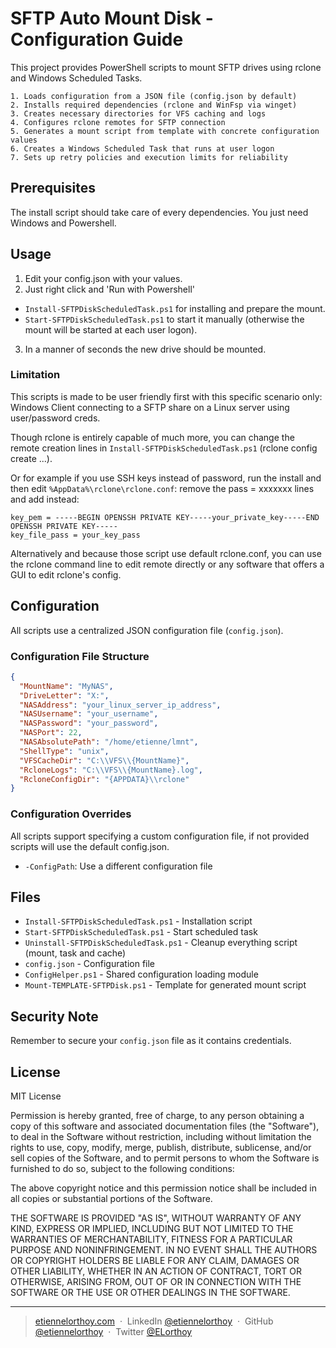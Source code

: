 # SFTP Auto Mount Disk - Configuration Guide

This project provides PowerShell scripts to mount SFTP drives using rclone and Windows Scheduled Tasks.

    1. Loads configuration from a JSON file (config.json by default)
    2. Installs required dependencies (rclone and WinFsp via winget)
    3. Creates necessary directories for VFS caching and logs
    4. Configures rclone remotes for SFTP connection
    5. Generates a mount script from template with concrete configuration values
    6. Creates a Windows Scheduled Task that runs at user logon
    7. Sets up retry policies and execution limits for reliability

## Prerequisites

The install script should take care of every dependencies. You just need Windows and Powershell.

## Usage

1. Edit your config.json with your values.
2. Just right click and 'Run with Powershell'
 - `Install-SFTPDiskScheduledTask.ps1` for installing and prepare the mount.
 - `Start-SFTPDiskScheduledTask.ps1` to start it manually (otherwise the mount will be started at each user logon).
3. In a manner of seconds the new drive should be mounted.

### Limitation

This scripts is made to be user friendly first with this specific scenario only: Windows Client connecting to a SFTP share on a Linux server using user/password creds.

Though rclone is entirely capable of much more, you can change the remote creation lines in `Install-SFTPDiskScheduledTask.ps1` (rclone config create ...).

Or for example if you use SSH keys instead of password, run the install and then edit `%AppData%\rclone\rclone.conf`:
remove the pass = xxxxxxx lines and add instead:

```
key_pem = -----BEGIN OPENSSH PRIVATE KEY-----your_private_key-----END OPENSSH PRIVATE KEY-----
key_file_pass = your_key_pass
```

Alternatively and because those script use default rclone.conf, you can use the rclone command line to edit remote directly or any software that offers a GUI to edit rclone's config.
 
## Configuration

All scripts use a centralized JSON configuration file (`config.json`).

### Configuration File Structure

```json
{
  "MountName": "MyNAS",
  "DriveLetter": "X:",
  "NASAddress": "your_linux_server_ip_address",
  "NASUsername": "your_username", 
  "NASPassword": "your_password",
  "NASPort": 22,
  "NASAbsolutePath": "/home/etienne/lmnt",
  "ShellType": "unix",
  "VFSCacheDir": "C:\\VFS\\{MountName}",
  "RcloneLogs": "C:\\VFS\\{MountName}.log",
  "RcloneConfigDir": "{APPDATA}\\rclone"
}
```

### Configuration Overrides

All scripts support specifying a custom configuration file, if not provided scripts will use the default config.json.

- `-ConfigPath`: Use a different configuration file


## Files
- `Install-SFTPDiskScheduledTask.ps1` - Installation script
- `Start-SFTPDiskScheduledTask.ps1` - Start scheduled task
- `Uninstall-SFTPDiskScheduledTask.ps1` - Cleanup everything script (mount, task and cache)
- `config.json` - Configuration file
- `ConfigHelper.ps1` - Shared configuration loading module
- `Mount-TEMPLATE-SFTPDisk.ps1` - Template for generated mount script

## Security Note

Remember to secure your `config.json` file as it contains credentials.

## License

MIT License

Permission is hereby granted, free of charge, to any person obtaining a copy
of this software and associated documentation files (the "Software"), to deal
in the Software without restriction, including without limitation the rights
to use, copy, modify, merge, publish, distribute, sublicense, and/or sell
copies of the Software, and to permit persons to whom the Software is
furnished to do so, subject to the following conditions:

The above copyright notice and this permission notice shall be included in all
copies or substantial portions of the Software.

THE SOFTWARE IS PROVIDED "AS IS", WITHOUT WARRANTY OF ANY KIND, EXPRESS OR
IMPLIED, INCLUDING BUT NOT LIMITED TO THE WARRANTIES OF MERCHANTABILITY,
FITNESS FOR A PARTICULAR PURPOSE AND NONINFRINGEMENT. IN NO EVENT SHALL THE
AUTHORS OR COPYRIGHT HOLDERS BE LIABLE FOR ANY CLAIM, DAMAGES OR OTHER
LIABILITY, WHETHER IN AN ACTION OF CONTRACT, TORT OR OTHERWISE, ARISING FROM,
OUT OF OR IN CONNECTION WITH THE SOFTWARE OR THE USE OR OTHER DEALINGS IN THE
SOFTWARE.

---
> [etiennelorthoy.com](https://etiennelorthoy.com) &nbsp;&middot;&nbsp;
> LinkedIn [@etiennelorthoy](https://www.linkedin.com/in/etienne-lorthoy/) &nbsp;&middot;&nbsp;
> GitHub [@etiennelorthoy](https://github.com/EtienneLorthoy) &nbsp;&middot;&nbsp;
> Twitter [@ELorthoy](https://twitter.com/ELorthoy)